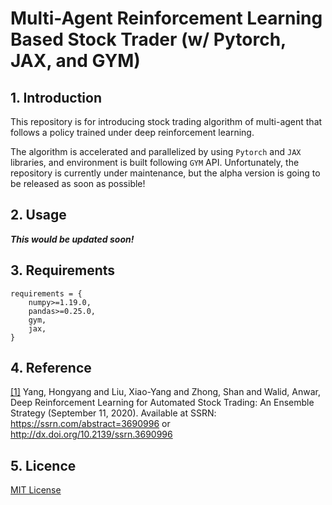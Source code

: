 # Multi-Agent Reinforcement Learning Based Stock Trader (w/ Pytorch, JAX, and GYM)

## 1. Introduction
This repository is for introducing stock trading algorithm of multi-agent that follows a policy trained under deep reinforcement learning. 

The algorithm is accelerated and parallelized by using `Pytorch` and `JAX` libraries, and environment is built following `GYM` API.
Unfortunately, the repository is currently under maintenance, but the alpha version is going to be released as soon as possible!


## 2. Usage
***This would be updated soon!***


## 3. Requirements
```
requirements = { 
    numpy>=1.19.0,
    pandas>=0.25.0,
    gym,
    jax,
}
```

## 4. Reference
[[1]](https://damoracapital.com/wp-content/uploads/2021/04/Deep-reinforcement-learning-for-Automated-Stock-trading-Ensemble-Strategy-ID3690996.pdf) Yang, Hongyang and Liu, Xiao-Yang and Zhong, Shan and Walid, Anwar, Deep Reinforcement Learning for Automated Stock Trading: An Ensemble Strategy (September 11, 2020). Available at SSRN: https://ssrn.com/abstract=3690996 or http://dx.doi.org/10.2139/ssrn.3690996


## 5. Licence
[MIT License](./LICENSE)
